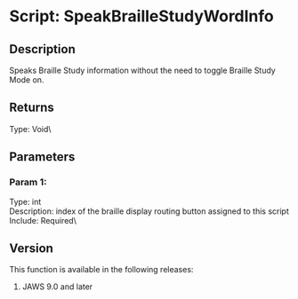 # Script: SpeakBrailleStudyWordInfo

## Description

Speaks Braille Study information without the need to toggle Braille
Study Mode on.

## Returns

Type: Void\

## Parameters

### Param 1:

Type: int\
Description: index of the braille display routing button assigned to
this script\
Include: Required\

## Version

This function is available in the following releases:

1.  JAWS 9.0 and later
